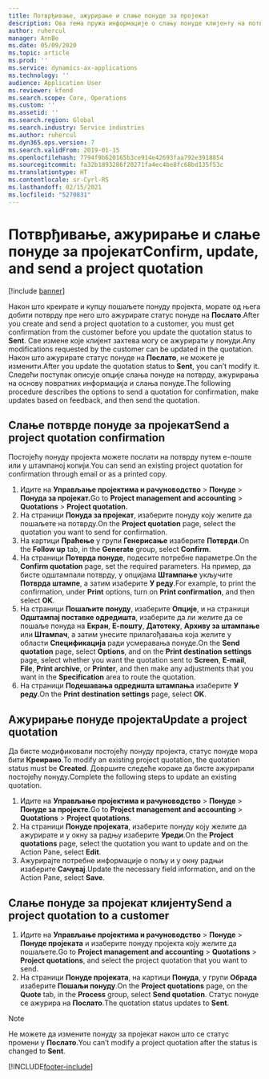 ```yaml
---
title: Потврђивање, ажурирање и слање понуде за пројекат
description: Ова тема пружа информације о слању понуде клијенту на потврду, модификовању на основу повратних информација и поновном слању понуде.
author: ruhercul
manager: AnnBe
ms.date: 05/09/2020
ms.topic: article
ms.prod: ''
ms.service: dynamics-ax-applications
ms.technology: ''
audience: Application User
ms.reviewer: kfend
ms.search.scope: Core, Operations
ms.custom: ''
ms.assetid: ''
ms.search.region: Global
ms.search.industry: Service industries
ms.author: ruhercul
ms.dyn365.ops.version: 7
ms.search.validFrom: 2019-01-15
ms.openlocfilehash: 7794f9b620165b3ce914e42693faa792e3918854
ms.sourcegitcommit: fa32b1893286f20271fa4ec4be8fc68bd135f53c
ms.translationtype: HT
ms.contentlocale: sr-Cyrl-RS
ms.lasthandoff: 02/15/2021
ms.locfileid: "5270831"
---
```

# <a name="confirm-update-and-send-a-project-quotation"></a><span data-ttu-id="2b1d4-103">Потврђивање, ажурирање и слање понуде за пројекат</span><span class="sxs-lookup"><span data-stu-id="2b1d4-103">Confirm, update, and send a project quotation</span></span>

[!include [banner](../includes/banner.md)]

<span data-ttu-id="2b1d4-104">Након што креирате и купцу пошаљете понуду пројекта, морате од њега добити потврду пре него што ажурирате статус понуде на **Послато**.</span><span class="sxs-lookup"><span data-stu-id="2b1d4-104">After you create and send a project quotation to a customer, you must get confirmation from the customer before you update the quotation status to **Sent**.</span></span> <span data-ttu-id="2b1d4-105">Све измене које клијент захтева могу се ажурирати у понуди.</span><span class="sxs-lookup"><span data-stu-id="2b1d4-105">Any modifications requested by the customer can be updated in the quotation.</span></span> <span data-ttu-id="2b1d4-106">Након што ажурирате статус понуде на **Послато**, не можете је изменити.</span><span class="sxs-lookup"><span data-stu-id="2b1d4-106">After you update the quotation status to **Sent**, you can’t modify it.</span></span> <span data-ttu-id="2b1d4-107">Следећи поступак описује опције слања понуде на потврду, ажурирања на основу повратних информација и слања понуде.</span><span class="sxs-lookup"><span data-stu-id="2b1d4-107">The following procedure describes the options to send a quotation for confirmation, make updates based on feedback, and then send the quotation.</span></span>

## <a name="send-a-project-quotation-confirmation"></a><span data-ttu-id="2b1d4-108">Слање потврде понуде за пројекат</span><span class="sxs-lookup"><span data-stu-id="2b1d4-108">Send a project quotation confirmation</span></span>  

<span data-ttu-id="2b1d4-109">Постојећу понуду пројекта можете послати на потврду путем е-поште или у штампаној копији.</span><span class="sxs-lookup"><span data-stu-id="2b1d4-109">You can send an existing project quotation for confirmation through email or as a printed copy.</span></span> 

1. <span data-ttu-id="2b1d4-110">Идите на **Управљање пројектима и рачуноводство** > **Понуде** > **Понуда за пројекат.**</span><span class="sxs-lookup"><span data-stu-id="2b1d4-110">Go to **Project management and accounting** > **Quotations** > **Project quotation.**</span></span> 
2. <span data-ttu-id="2b1d4-111">На страници **Понуда за пројекат**, изаберите понуду коју желите да пошаљете на потврду.</span><span class="sxs-lookup"><span data-stu-id="2b1d4-111">On the **Project quotation** page, select the quotation you want to send for confirmation.</span></span> 
3. <span data-ttu-id="2b1d4-112">На картици **Праћење** у групи **Генерисање** изаберите **Потврди**.</span><span class="sxs-lookup"><span data-stu-id="2b1d4-112">On the **Follow up** tab, in the **Generate** group, select **Confirm**.</span></span> 
4. <span data-ttu-id="2b1d4-113">На страници **Потврда понуде**, подесите потребне параметре.</span><span class="sxs-lookup"><span data-stu-id="2b1d4-113">On the **Confirm quotation** page, set the required parameters.</span></span> <span data-ttu-id="2b1d4-114">На пример, да бисте одштампали потврду, у опцијама **Штампање** укључите **Потврда штампе**, а затим изаберите **У реду**.</span><span class="sxs-lookup"><span data-stu-id="2b1d4-114">For example, to print the confirmation, under **Print** options, turn on **Print confirmation**, and then select **OK**.</span></span>
5. <span data-ttu-id="2b1d4-115">На страници **Пошаљите понуду**, изаберите **Опције**, и на страници **Одштампај поставке одредишта**, изаберите да ли желите да се пошаље понуда на **Екран**, **Е-пошту**, **Датотеку**, **Архиву за штампање** или **Штампач**, а затим унесите прилагођавања која желите у области **Спецификација** ради усмеравања понуде.</span><span class="sxs-lookup"><span data-stu-id="2b1d4-115">On the **Send quotation** page, select **Options**, and on the **Print destination settings** page, select whether you want the quotation sent to **Screen**, **E-mail**, **File**, **Print archive**, or **Printer**, and then make any adjustments that you want in the **Specification** area to route the quotation.</span></span>
6. <span data-ttu-id="2b1d4-116">На страници **Подешавања одредишта штампања** изаберите **У реду**.</span><span class="sxs-lookup"><span data-stu-id="2b1d4-116">On the **Print destination settings** page, select **OK**.</span></span>  

## <a name="update-a-project-quotation"></a><span data-ttu-id="2b1d4-117">Ажурирање понуде пројекта</span><span class="sxs-lookup"><span data-stu-id="2b1d4-117">Update a project quotation</span></span>

<span data-ttu-id="2b1d4-118">Да бисте модификовали постојећу понуду пројекта, статус понуде мора бити **Креирано**.</span><span class="sxs-lookup"><span data-stu-id="2b1d4-118">To modify an existing project quotation, the quotation status must be **Created**.</span></span> <span data-ttu-id="2b1d4-119">Довршите следеће кораке да бисте ажурирали постојећу понуду.</span><span class="sxs-lookup"><span data-stu-id="2b1d4-119">Complete the following steps to update an existing quotation.</span></span> 

1. <span data-ttu-id="2b1d4-120">Идите на **Управљање пројектима и рачуноводство** > **Понуде** > **Понуде за пројекте**.</span><span class="sxs-lookup"><span data-stu-id="2b1d4-120">Go to **Project management and accounting** > **Quotations** > **Project quotations**.</span></span>
2. <span data-ttu-id="2b1d4-121">На страници **Понуде пројеката**, изаберите понуду коју желите да ажурирате и у окну за радњу изаберите **Уреди**.</span><span class="sxs-lookup"><span data-stu-id="2b1d4-121">On the **Project quotations** page, select the quotation you want to update and on the Action Pane, select **Edit**.</span></span>
3. <span data-ttu-id="2b1d4-122">Ажурирајте потребне информације о пољу и у окну радњи изаберите **Сачувај**.</span><span class="sxs-lookup"><span data-stu-id="2b1d4-122">Update the necessary field information, and on the Action Pane, select **Save**.</span></span>  

## <a name="send-a-project-quotation-to-a-customer"></a><span data-ttu-id="2b1d4-123">Слање понуде за пројекат клијенту</span><span class="sxs-lookup"><span data-stu-id="2b1d4-123">Send a project quotation to a customer</span></span> 

1. <span data-ttu-id="2b1d4-124">Идите на **Управљање пројектима и рачуноводство** > **Понуде** > **Понуде пројеката** и изаберите понуду пројекта коју желите да пошаљете.</span><span class="sxs-lookup"><span data-stu-id="2b1d4-124">Go to **Project management and accounting** > **Quotations** > **Project quotations**, and select the project quotation that you want to send.</span></span>
2. <span data-ttu-id="2b1d4-125">На страници **Понуде пројеката**, на картици **Понуда**, у групи **Обрада** изаберите **Пошаљи понуду**.</span><span class="sxs-lookup"><span data-stu-id="2b1d4-125">On the **Project quotations** page, on the **Quote** tab, in the **Process** group, select **Send quotation**.</span></span> <span data-ttu-id="2b1d4-126">Статус понуде се ажурира на **Послато**.</span><span class="sxs-lookup"><span data-stu-id="2b1d4-126">The quotation status updates to **Sent**.</span></span>

> [!NOTE]
> <span data-ttu-id="2b1d4-127">Не можете да измените понуду за пројекат након што се статус промени у **Послато**.</span><span class="sxs-lookup"><span data-stu-id="2b1d4-127">You can’t modify a project quotation after the status is changed to **Sent**.</span></span>


[!INCLUDE[footer-include](../includes/footer-banner.md)]